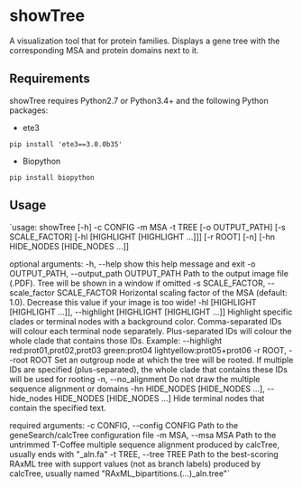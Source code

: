 showTree
=========

A visualization tool that for protein families.
Displays a gene tree with the corresponding MSA and protein domains next to it.


Requirements
------------

showTree requires Python2.7 or Python3.4+ and the following Python packages:
- ete3

`pip install 'ete3==3.0.0b35'`
- Biopython

`pip install biopython`


Usage
------------

`usage: showTree [-h] -c CONFIG -m MSA -t TREE [-o OUTPUT_PATH]
                [-s SCALE_FACTOR] [-hl [HIGHLIGHT [HIGHLIGHT ...]]] [-r ROOT]
                [-n] [-hn HIDE_NODES [HIDE_NODES ...]]

optional arguments:
  -h, --help            show this help message and exit
  -o OUTPUT_PATH, --output_path OUTPUT_PATH
                        Path to the output image file (.PDF). Tree will be
                        shown in a window if omitted
  -s SCALE_FACTOR, --scale_factor SCALE_FACTOR
                        Horizontal scaling factor of the MSA (default: 1.0).
                        Decrease this value if your image is too wide!
  -hl [HIGHLIGHT [HIGHLIGHT ...]], --highlight [HIGHLIGHT [HIGHLIGHT ...]]
                        Highlight specific clades or terminal nodes with a
                        background color. Comma-separated IDs will colour each
                        terminal node separately. Plus-separated IDs will
                        colour the whole clade that contains those IDs.
                        Example: --highlight red:prot01,prot02,prot03
                        green:prot04 lightyellow:prot05+prot06
  -r ROOT, --root ROOT  Set an outgroup node at which the tree will be rooted.
                        If multiple IDs are specified (plus-separated), the
                        whole clade that contains these IDs will be used for
                        rooting
  -n, --no_alignment    Do not draw the multiple sequence alignment or domains
  -hn HIDE_NODES [HIDE_NODES ...], --hide_nodes HIDE_NODES [HIDE_NODES ...]
                        Hide terminal nodes that contain the specified text.

required arguments:
  -c CONFIG, --config CONFIG
                        Path to the geneSearch/calcTree configuration file
  -m MSA, --msa MSA     Path to the untrimmed T-Coffee multiple sequence
                        alignment produced by calcTree, usually ends with
                        "_aln.fa"
  -t TREE, --tree TREE  Path to the best-scoring RAxML tree with support
                        values (not as branch labels) produced by calcTree,
                        usually named "RAxML_bipartitions.(...)_aln.tree"`